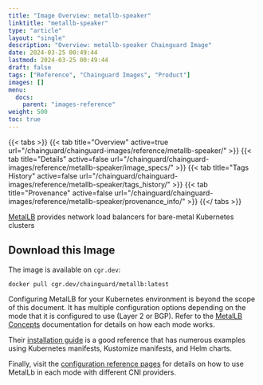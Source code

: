 ```yaml
---
title: "Image Overview: metallb-speaker"
linktitle: "metallb-speaker"
type: "article"
layout: "single"
description: "Overview: metallb-speaker Chainguard Image"
date: 2024-03-25 00:49:44
lastmod: 2024-03-25 00:49:44
draft: false
tags: ["Reference", "Chainguard Images", "Product"]
images: []
menu: 
  docs: 
    parent: "images-reference"
weight: 500
toc: true
---
```


{{< tabs >}}
{{< tab title="Overview" active=true url="/chainguard/chainguard-images/reference/metallb-speaker/" >}}
{{< tab title="Details" active=false url="/chainguard/chainguard-images/reference/metallb-speaker/image_specs/" >}}
{{< tab title="Tags History" active=false url="/chainguard/chainguard-images/reference/metallb-speaker/tags_history/" >}}
{{< tab title="Provenance" active=false url="/chainguard/chainguard-images/reference/metallb-speaker/provenance_info/" >}}
{{</ tabs >}}



<!--overview:start-->
[MetalLB](https://metallb.org) provides network load balancers for bare-metal Kubernetes clusters
<!--overview:end-->

<!--getting:start-->
## Download this Image
The image is available on `cgr.dev`:

```
docker pull cgr.dev/chainguard/metallb:latest
```
<!--getting:end-->

<!--body:start-->
Configuring MetalLB for your Kubernetes environment is beyond the scope of this document. It has multiple configuration options depending on the mode that it is configured to use (Layer 2 or BGP). Refer to the [MetalLB Concepts](https://metallb.universe.tf/concepts/) documentation for details on how each mode works.

Their [installation guide](https://metallb.universe.tf/installation/) is a good reference that has numerous examples using Kubernetes manifests, Kustomize manifests, and Helm charts.

Finally, visit the [configuration reference pages](https://metallb.universe.tf/configuration/) for details on how to use MetalLb in each mode with different CNI providers.
<!--body:end-->


